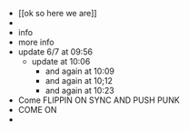 - [[ok so here we are]]
-
- info
- more info
- update 6/7  at 09:56
	- update  at 10:06
		- and again at 10:09
		- and again at 10;12
		- and again at 10:23
- Come FLIPPIN ON SYNC AND PUSH PUNK
- COME ON
-